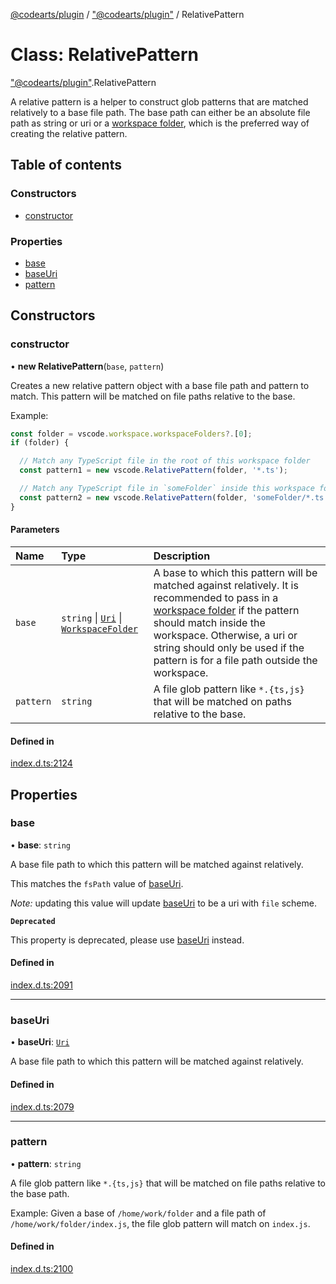[@codearts/plugin](../README.md) / ["@codearts/plugin"](../modules/_codearts_plugin_.md) / RelativePattern

# Class: RelativePattern

["@codearts/plugin"](../modules/_codearts_plugin_.md).RelativePattern

A relative pattern is a helper to construct glob patterns that are matched
relatively to a base file path. The base path can either be an absolute file
path as string or uri or a [workspace folder](../interfaces/codearts_plugin_.WorkspaceFolder.md), which is the
preferred way of creating the relative pattern.

## Table of contents

### Constructors

- [constructor](codearts_plugin_.RelativePattern.md#constructor)

### Properties

- [base](codearts_plugin_.RelativePattern.md#base)
- [baseUri](codearts_plugin_.RelativePattern.md#baseuri)
- [pattern](codearts_plugin_.RelativePattern.md#pattern)

## Constructors

### constructor

• **new RelativePattern**(`base`, `pattern`)

Creates a new relative pattern object with a base file path and pattern to match. This pattern
will be matched on file paths relative to the base.

Example:
```ts
const folder = vscode.workspace.workspaceFolders?.[0];
if (folder) {

  // Match any TypeScript file in the root of this workspace folder
  const pattern1 = new vscode.RelativePattern(folder, '*.ts');

  // Match any TypeScript file in `someFolder` inside this workspace folder
  const pattern2 = new vscode.RelativePattern(folder, 'someFolder/*.ts');
}
```

#### Parameters

| Name | Type | Description |
| :------ | :------ | :------ |
| `base` | `string` \| [`Uri`](codearts_plugin_.Uri.md) \| [`WorkspaceFolder`](../interfaces/codearts_plugin_.WorkspaceFolder.md) | A base to which this pattern will be matched against relatively. It is recommended to pass in a [workspace folder](../interfaces/codearts_plugin_.WorkspaceFolder.md) if the pattern should match inside the workspace. Otherwise, a uri or string should only be used if the pattern is for a file path outside the workspace. |
| `pattern` | `string` | A file glob pattern like `*.{ts,js}` that will be matched on paths relative to the base. |

#### Defined in

[index.d.ts:2124](https://github.com/huaweicloud/cloudide-plugin-api/blob/03b481c/index.d.ts#L2124)

## Properties

### base

• **base**: `string`

A base file path to which this pattern will be matched against relatively.

This matches the `fsPath` value of [baseUri](codearts_plugin_.RelativePattern.md#baseuri).

*Note:* updating this value will update [baseUri](codearts_plugin_.RelativePattern.md#baseuri) to
be a uri with `file` scheme.

**`Deprecated`**

This property is deprecated, please use [baseUri](codearts_plugin_.RelativePattern.md#baseuri) instead.

#### Defined in

[index.d.ts:2091](https://github.com/huaweicloud/cloudide-plugin-api/blob/03b481c/index.d.ts#L2091)

___

### baseUri

• **baseUri**: [`Uri`](codearts_plugin_.Uri.md)

A base file path to which this pattern will be matched against relatively.

#### Defined in

[index.d.ts:2079](https://github.com/huaweicloud/cloudide-plugin-api/blob/03b481c/index.d.ts#L2079)

___

### pattern

• **pattern**: `string`

A file glob pattern like `*.{ts,js}` that will be matched on file paths
relative to the base path.

Example: Given a base of `/home/work/folder` and a file path of `/home/work/folder/index.js`,
the file glob pattern will match on `index.js`.

#### Defined in

[index.d.ts:2100](https://github.com/huaweicloud/cloudide-plugin-api/blob/03b481c/index.d.ts#L2100)
